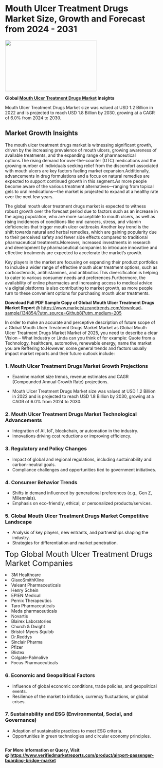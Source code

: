 <H1>Mouth Ulcer Treatment Drugs Market Size, Growth and Forecast from 2024 - 2031</H1><img class="aligncenter size-medium wp-image-584254" src="https://thirdeyenews.in/wp-content/uploads/2024/09/Global-Market-Research-300x168.jpeg" alt="" width="300" height="168" /><p><strong>Global&nbsp;<a href="https://www.marketsizeandtrends.com/download-sample/134854/?utm_source=Github8j?utm_medium=205">Mouth Ulcer Treatment Drugs Market</a> Insights</strong></p><p>Mouth Ulcer Treatment Drugs Market size was valued at USD 1.2 Billion in 2022 and is projected to reach USD 1.8 Billion by 2030, growing at a CAGR of 6.0% from 2024 to 2030.</p><p><h2>Market Growth Insights</h2> <p>The mouth ulcer treatment drugs market is witnessing significant growth, driven by the increasing prevalence of mouth ulcers, growing awareness of available treatments, and the expanding range of pharmaceutical options.The rising demand for over-the-counter (OTC) medications and the growing number of individuals seeking relief from the discomfort associated with mouth ulcers are key factors fueling market expansion.Additionally, advancements in drug formulations and a focus on natural remedies are expected to support continued growth in this segment.As more people become aware of the various treatment alternatives—ranging from topical gels to oral medications—the market is projected to expand at a healthy rate over the next few years.</p> <p>The global mouth ulcer treatment drugs market is expected to witness robust growth over the forecast period due to factors such as an increase in the aging population, who are more susceptible to mouth ulcers, as well as rising incidences of conditions like oral cancers, stress, and vitamin deficiencies that trigger mouth ulcer outbreaks.Another key trend is the shift towards natural and herbal remedies, which are gaining popularity due to their perceived safety and fewer side effects compared to traditional pharmaceutical treatments.Moreover, increased investments in research and development by pharmaceutical companies to introduce innovative and effective treatments are expected to accelerate the market’s growth.</p> <p>Key players in the market are focusing on expanding their product portfolios to include a wider range of effective mouth ulcer treatment options, such as corticosteroids, antihistamines, and antibiotics.This diversification is helping to cater to various consumer needs and preferences.Furthermore, the availability of online pharmacies and increasing access to medical advice via digital platforms is also contributing to market growth, as more people turn to these convenient options for purchasing mouth ulcer treatments.</p> <p><span class=""><strong>Download Full PDF Sample Copy of Global Mouth Ulcer Treatment Drugs Market Report</strong> @ <a href="https://www.marketsizeandtrends.com/download-sample/134854/?utm_source=Github8j?utm_medium=205" target="_blank">https://www.marketsizeandtrends.com/download-sample/134854/?utm_source=Github8j?utm_medium=205</a></span></p><p>In order to make an accurate and perceptive description of future scope of a Global&nbsp;Mouth Ulcer Treatment Drugs Market Market as Global&nbsp;Mouth Ulcer Treatment Drugs Market Market of 2025, you need to describe a clear Vision &ndash; What Industry or Linda can you think of for example: Quote from a Technology, healthcare, automotive, renewable energy, name the market you are Reffering to.However, some general trends and factors usually impact market reports and their future outlook include:</p><h3>1.&nbsp;<strong>Mouth Ulcer Treatment Drugs Market Growth Projections</strong></h3><ul><li>Examine market size trends, revenue estimates and CAGR (Compounded Annual Growth Rate) projections.</li><li><p>Mouth Ulcer Treatment Drugs Market size was valued at USD 1.2 Billion in 2022 and is projected to reach USD 1.8 Billion by 2030, growing at a CAGR of 6.0% from 2024 to 2030.</p></li></ul><h3>2.&nbsp;<strong>Mouth Ulcer Treatment Drugs Market Technological Advancements</strong></h3><ul><li>Integration of AI, IoT, blockchain, or automation in the industry.</li><li>Innovations driving cost reductions or improving efficiency.</li></ul><h3>3.&nbsp;<strong>Regulatory and Policy Changes</strong></h3><ul><li>Impact of global and regional regulations, including sustainability and carbon-neutral goals.</li><li>Compliance challenges and opportunities tied to government initiatives.</li></ul><h3>4.&nbsp;<strong>Consumer Behavior Trends</strong></h3><ul><li>Shifts in demand influenced by generational preferences (e.g., Gen Z, Millennials).</li><li>Emphasis on eco-friendly, ethical, or personalized products/services.</li></ul><h3>5.&nbsp;<strong>Global Mouth Ulcer Treatment Drugs Market Competitive Landscape</strong></h3><ul><li>Analysis of key players, new entrants, and partnerships shaping the industry.</li><li>Strategies for differentiation and market penetration.</li></ul><p data-pm-slice="1 1 []"><span style="color: inherit; font-family: inherit; font-size: 25px;">Top Global Mouth Ulcer Treatment Drugs Market Companies</span></p><div class="" data-test-id=""><p><li>3M Healthcare</li><li> GlaxoSmithKline</li><li> Valeant Pharmaceuticals</li><li> Henry Schein</li><li> EPIEN Medical</li><li> Pernix Therapeutics</li><li> Taro Pharmaceuticals</li><li> Meda pharmaceuticals</li><li> Novartis</li><li> Blairex Laboratories</li><li> Church & Dwight</li><li> Bristol-Myers Squibb</li><li> Dr.Reddys</li><li> Sinclair Pharma</li><li> Pfizer</li><li> Blistex</li><li> Colgate-Palmolive</li><li> Focus Pharmaceuticals</li></p></div><h3>6.&nbsp;<strong>Economic and Geopolitical Factors</strong></h3><ul><li>Influence of global economic conditions, trade policies, and geopolitical events.</li><li>Resilience of the market to inflation, currency fluctuations, or global crises.</li></ul><h3>7.&nbsp;<strong>Sustainability and ESG (Environmental, Social, and Governance)</strong></h3><ul><li>Adoption of sustainable practices to meet ESG criteria.</li><li>Opportunities in green technologies and circular economy principles.</li></ul><h2><strong style="font-size: 14px;">For More Information or Query, Visit @&nbsp;</strong><a style="background-color: #ffffff; font-size: 14px;" href="https://www.marketsizeandtrends.com/report/mouth-ulcer-treatment-drugs-market/" target="_blank">https://www.verifiedmarketreports.com/product/airport-passenger-boarding-bridge-market</a></h2>